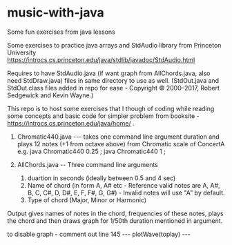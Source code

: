 # music-with-java
Some fun exercises from java lessons



Some exercises to practice java arrays and StdAudio library from Princeton University 
https://introcs.cs.princeton.edu/java/stdlib/javadoc/StdAudio.html


Requires to have StdAudio.java (if want graph from AllChords.java, also need StdDraw.java) files in same directory to use as well. (StdOut.java and StdOut.class files added in repo for ease - Copyright © 2000–2017, Robert Sedgewick and Kevin Wayne.)


This repo is to host some exercises that I though of coding while reading some concepts and basic code for simpler problem from booksite - https://introcs.cs.princeton.edu/java/home/ .


1. Chromatic440.java --- takes one command line argument duration and plays 12 notes (+1 from octave above) from Chromatic scale of ConcertA
    e.g. java Chromatic440 0.25 ; java Chromatic440 1 ;

2. AllChords.java -- Three command line arguments 
    1. duartion in seconds (ideally between 0.5 and 4 sec)
    2. Name of chord (in form A, A# etc - Reference valid notes are A, A#, B, C, C#, D, D#, E, F, F#, G, G#) - Invalid notes will use "A"  by default.
    3. Type of chord (Major, Minor or Harmonic)
    
 Output gives names of notes in the chord, frequencies of these notes, plays the chord and then draws graph for 1/50th duration mentioned in argument.
 
 to disable graph - comment out line 145  --- plotWave(toplay) ---
 

